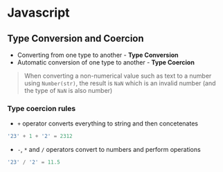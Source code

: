 # **Javascript**

## **Type Conversion and Coercion**

* Converting from one type to another - **Type Conversion**
* Automatic conversion of one type to another - **Type Coercion**

> When converting a non-numerical value such as text to a number using `Number(str)`, the result is `NaN` which is an invalid number (and the type of `NaN` is also number)

### **Type coercion rules**

* `+` operator converts everything to string and then concetenates

```javascript
'23' + 1 + '2' = 2312
```

* `-`, `*` and `/` operators convert to numbers and perform operations

```javascript
'23' / '2' = 11.5
```
